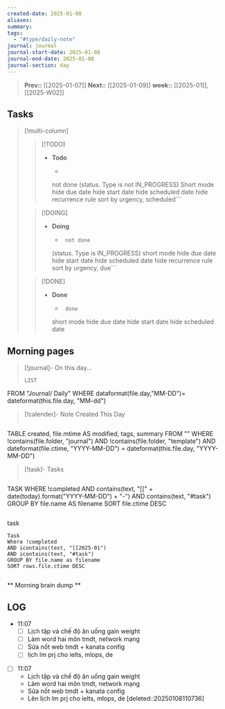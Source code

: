 ```yaml
---
created-date: 2025-01-08
aliases: 
summary: 
tags:
  - "#type/daily-note"
journal: jourmal
journal-start-date: 2025-01-08
journal-end-date: 2025-01-08
journal-section: day
---
```


>**Prev::** [[2025-01-07]]
>**Next::** [[2025-01-09]]
>**week::** [[2025-01]], [[2025-W02]]


## Tasks

> [!multi-column]
> 
>> [!TODO]
>> - **Todo**
>>   - ```tasks
>>    not done
>> (status. Type is not IN_PROGRESS)
>> Short mode
>>      hide due date
>>    hide start date
>>      hide scheduled date
>>    hide recurrence rule
>>    sort by urgency, scheduled```
>
>> [!DOING]
>> - **Doing**
>>   - ```tasks
>>      not done
>>    (status. Type is IN_PROGRESS)
>>      short mode
>>    hide due date
>>      hide start date
>>    hide scheduled date
>>      hide recurrence rule
>>    sort by urgency, due```
>
>> [!DONE]
>> - **Done**
>>   - ```tasks
>>      done
>>    short mode
>>      hide due date
>>    hide start date
>>    hide scheduled date



## Morning pages

>[!journal]- On this day...
>```dataview
>LIST
FROM "Journal/ Daily"
WHERE dataformat(file.day,"MM-DD")= dateformat(this.file.day, "MM-dd")

>[!calender]- Note Created This Day
>```dataview
TABLE created, file.mtime AS modified, tags, summary
FROM ""
WHERE !contains(file.folder, "journal") 
AND !contains(file.folder, "template")
AND dateformat(file.ctime, "YYYY-MM-DD") = dateformat(this.file.day, "YYYY-MM-DD")

>[!task]- Tasks
>```dataview
TASK
WHERE !completed
AND contains(text, "[[" + date(today).format("YYYY-MM-DD") + "-") 
AND contains(text, "#task")
GROUP BY file.name AS filename
SORT file.ctime DESC
>```

task
```dataview
Task
Where !completed
AND icontains(text, "[[2025-01")
AND icontains(text, "#task")
GROUP BY file.name as filename
SORT rows.file.ctime DESC
```
```dataviewjs 
```



** Morning brain dump **

## LOG




- 11:07 
	- [ ] Lịch tập và chế độ ăn uống gain weight 
	- [ ] Làm word hai môn tmdt, network mạng
	- [ ] Sửa nốt web tmdt + kanata config 
	- [ ] lịch lm prj cho ielts, mlops, de
- [ ] 11:07 
	- Lịch tập và chế độ ăn uống gain weight 
	- Làm word hai môn tmdt, network mạng
	- Sửa nốt web tmdt + kanata config 
	- Lên lịch lm prj cho ielts, mlops, de 
	[deleted::20250108110736]
